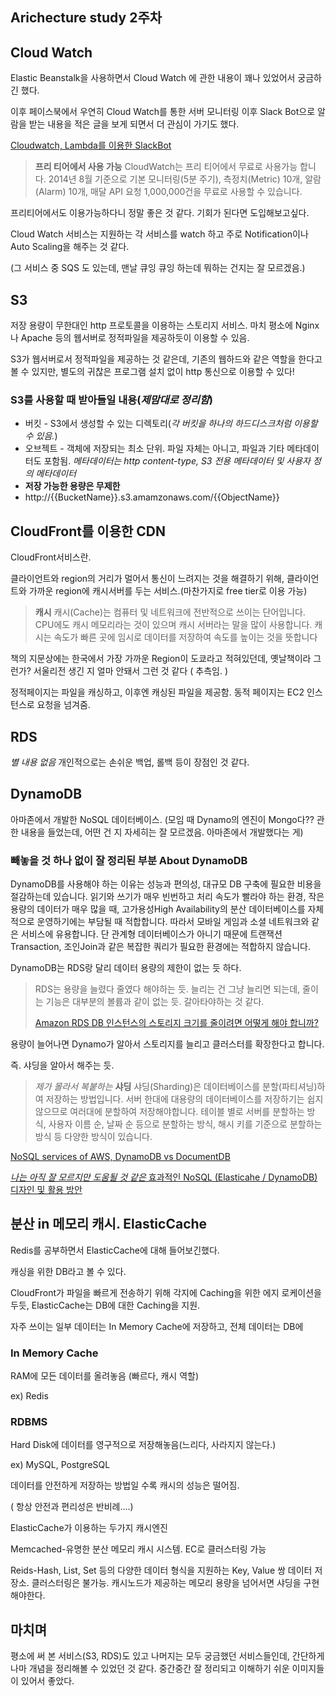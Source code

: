 ## Arichecture study 2주차



## Cloud Watch 

Elastic Beanstalk을 사용하면서 Cloud Watch 에 관한 내용이 꽤나 있었어서 궁금하긴 했다.

이후 페이스북에서 우연히 Cloud Watch를 통한 서버 모니터링 이후 Slack Bot으로 알람을 받는 내용을 적은 글을 보게 되면서 더 관심이 가기도 했다.

[Cloudwatch, Lambda를 이용한 SlackBot](https://medium.com/pixelpoint/how-to-send-aws-cloudwatch-alarms-to-slack-502bcf106047)

> **프리 티어에서 사용 가능**
> CloudWatch는 프리 티어에서 무료로 사용가능 합니다. 2014년 8월 기준으로 기본 모니터링(5분 주기), 측정치(Metric) 10개, 알람(Alarm) 10개, 매달 API 요청 1,000,000건을 무료로 사용할 수 있습니다.

프리티어에서도 이용가능하다니 정말 좋은 것 같다. 기회가 된다면 도입해보고싶다.

Cloud Watch 서비스는 지원하는 각 서비스를 watch 하고 주로 Notification이나 Auto Scaling을 해주는 것 같다.

(그 서비스 중 SQS 도 있는데, 맨날 큐잉 큐잉 하는데 뭐하는 건지는 잘 모르겠음.)



## S3

저장 용량이 무한대인 http 프로토콜을 이용하는 스토리지 서비스. 마치 평소에 Nginx나 Apache 등의 웹서버로 정적파일을 제공하듯이 이용할 수 있음.

S3가 웹서버로서 정적파일을 제공하는 것 같은데, 기존의 웹하드와 같은 역할을 한다고 볼 수 있지만, 별도의 귀찮은 프로그램 설치 없이 http 통신으로 이용할 수 있다!

### S3를 사용할 때 받아들일 내용(*제맘대로 정리함*)

* 버킷 - S3에서 생성할 수 있는 디렉토리(*각 버킷을 하나의 하드디스크처럼 이용할 수 있음.*)
* 오브젝트 - 객체에 저장되는 최소 단위. 파일 자체는 아니고, 파일과 기타 메타데이터도 포함됨.
  *메타데이터는 http content-type, S3 전용 메타데이터 및 사용자 정의 메타데이터*
* **저장 가능한 용량은 무제한**
* http://{{BucketName}}.s3.amamzonaws.com/{{ObjectName}}



## CloudFront를 이용한 CDN

CloudFront서비스란.

클라이언트와 region의 거리가 멀어서 통신이 느려지는 것을 해결하기 위해, 클라이언트와 가까운 region에 캐시서버를 두는 서비스.(마찬가지로 free tier로 이용 가능)

> **캐시**
> 캐시(Cache)는 컴퓨터 및 네트워크에 전반적으로 쓰이는 단어입니다. CPU에도 캐시 메모리라는 것이 있으며 캐시 서버라는 말을 많이 사용합니다. 캐시는 속도가 빠른 곳에 임시로 데이터를 저장하여 속도를 높이는 것을 뜻합니다

책의 지문상에는 한국에서 가장 가까운 Region이 도쿄라고 적혀있던데, 옛날책이라 그런가? 서울리전 생긴 지 얼마 안돼서 그런 것 같다 ( 추측임. )

정적페이지는 파일을 캐싱하고, 이후엔 캐싱된 파일을 제공함. 동적 페이지는 EC2 인스턴스로 요청을 넘겨줌.



## RDS

*별 내용 없음*    개인적으로는 손쉬운 백업, 롤백 등이 장점인 것 같다.



## DynamoDB

아마존에서 개발한 NoSQL 데이터베이스. (모임 때 Dynamo의 엔진이 Mongo다?? 관한 내용을 들었는데, 어떤 건 지 자세히는 잘 모르겠음. 아마존에서 개발했다는 게)



### 빼놓을 것 하나 없이 잘 정리된 부분 About DynamoDB

DynamoDB를 사용해야 하는 이유는 성능과 편의성, 대규모 DB 구축에 필요한 비용을 절감하는데 있습니다. 읽기와 쓰기가 매우 빈번하고 처리 속도가 빨라야 하는 환경, 작은 용량의 데이터가 매우 많을 때, 고가용성High Availability의 분산 데이터베이스를 자체적으로 운영하기에는 부담될 때 적합합니다. 따라서 모바일 게임과 소셜 네트워크와 같은 서비스에 유용합니다. 단 관계형 데이터베이스가 아니기 때문에 트랜잭션Transaction, 조인Join과 같은 복잡한 쿼리가 필요한 환경에는 적합하지 않습니다.



DynamoDB는 RDS랑 달리 데이터 용량의 제한이 없는 듯 하다.

> RDS는 용량을 늘렸다 줄였다 해야하는 듯. 늘리는 건 그냥 늘리면 되는데, 줄이는 기능은 대부분의 볼륨과 같이 없는 듯. 갈아타야하는 것 같다.
>
> [Amazon RDS DB 인스턴스의 스토리지 크기를 줄이려면 어떻게 해야 합니까?](https://aws.amazon.com/ko/premiumsupport/knowledge-center/rds-db-storage-size/)

용량이 늘어나면 Dynamo가 알아서 스토리지를 늘리고 클러스터를 확장한다고 합니다.

즉. 샤딩을 알아서 해주는 듯.

   >*제가 몰라서 복붙하는* **샤딩**
   >샤딩(Sharding)은 데이터베이스를 분할(파티셔닝)하여 저장하는 방법입니다. 서버 한대에 대용량의 데이터베이스를 저장하기는 쉽지 않으므로 여러대에 분할하여 저장해야합니다. 테이블 별로 서버를 분할하는 방식, 사용자 이름 순, 날짜 순 등으로 분할하는 방식, 해시 키를 기준으로 분할하는 방식 등 다양한 방식이 있습니다.



[NoSQL services of AWS, DynamoDB vs DocumentDB](https://searchaws.techtarget.com/tip/DocumentDB-vs-DynamoDB-Compare-AWS-NoSQL-databases)

[*나는 아직 잘 모르지만 도움될 것 같은* 효과적인 NoSQL (Elasticahe / DynamoDB) 디자인 및 활용 방안](https://www.slideshare.net/awskorea/nosql-elasticahe-dynamodb-aws-aws-devday2018)



## 분산 in 메모리 캐시. ElasticCache

Redis를 공부하면서 ElasticCache에 대해 들어보긴했다.

캐싱을 위한 DB라고 볼 수 있다.

CloudFront가 파일을 빠르게 전송하기 위해 각지에 Caching을 위한 에지 로케이션을 두듯, ElasticCache는 DB에 대한 Caching을 지원.

자주 쓰이는 일부 데이터는 In Memory Cache에 저장하고, 전체 데이터는 DB에

### In Memory Cache

RAM에 모든 데이터를 올려놓음 (빠르다, 캐시 역할)

ex) Redis

### RDBMS

Hard Disk에 데이터를 영구적으로 저장해놓음(느리다, 사라지지 않는다.)

ex) MySQL, PostgreSQL



데이터를 안전하게 저장하는 방법일 수록 캐시의 성능은 떨어짐.

( 항상 안전과 편리성은 반비례....)

ElasticCache가 이용하는 두가지 캐시엔진

Memcached-유명한 분산 메모리 캐시 시스템. EC로 클러스터링 가능

Reids-Hash, List, Set 등의 다양한 데이터 형식을 지원하는 Key, Value 쌍 데이터 저장소. 클러스터링은 불가능. 캐시노드가 제공하는 메모리 용량을 넘어서면 샤딩을 구현해야한다.



## 마치며

평소에 써 본 서비스(S3, RDS)도 있고 나머지는 모두 궁금했던 서비스들인데, 간단하게나마 개념을 정리해볼 수 있었던 것 같다. 중간중간 잘 정리되고 이해하기 쉬운 이미지들이 있어서 좋았다.

